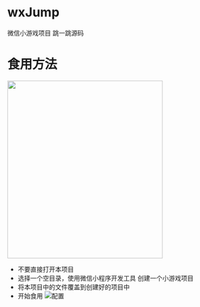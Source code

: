 # wxJump
微信小游戏项目 跳一跳源码

# 食用方法
<div align=left><img width="350" height="400" src="https://github.com/xirtam-ch/ReadmeImages/blob/master/wxJump_config.jpg"/></div>

- 不要直接打开本项目
- 选择一个空目录，使用微信小程序开发工具 创建一个小游戏项目
- 将本项目中的文件覆盖到创建好的项目中
- 开始食用
![配置](https://github.com/xirtam-ch/ReadmeImages/blob/master/wxJump_run.jpg)

